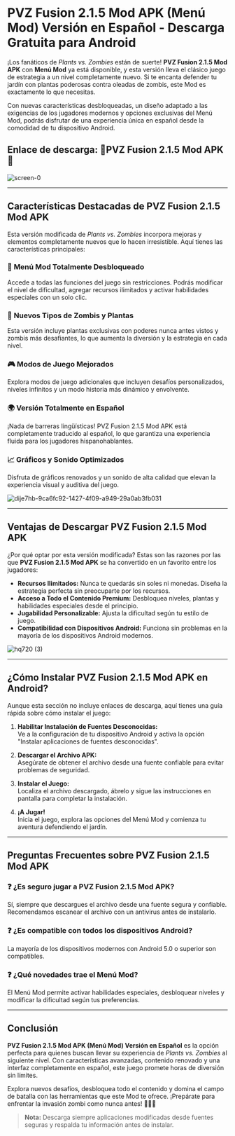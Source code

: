 # **PVZ Fusion 2.1.5 Mod APK (Menú Mod) Versión en Español - Descarga Gratuita para Android**  

¡Los fanáticos de *Plants vs. Zombies* están de suerte! **PVZ Fusion 2.1.5 Mod APK** con **Menú Mod** ya está disponible, y esta versión lleva el clásico juego de estrategia a un nivel completamente nuevo. Si te encanta defender tu jardín con plantas poderosas contra oleadas de zombis, este Mod es exactamente lo que necesitas.  

Con nuevas características desbloqueadas, un diseño adaptado a las exigencias de los jugadores modernos y opciones exclusivas del Menú Mod, podrás disfrutar de una experiencia única en español desde la comodidad de tu dispositivo Android.  

## Enlace de descarga: 🌱PVZ Fusion 2.1.5 Mod APK🧟

![screen-0](https://github.com/user-attachments/assets/2a7a7d4c-8874-4d68-ab84-41d0259fc4a7)

---

## **Características Destacadas de PVZ Fusion 2.1.5 Mod APK**  

Esta versión modificada de *Plants vs. Zombies* incorpora mejoras y elementos completamente nuevos que lo hacen irresistible. Aquí tienes las características principales:  

### 🌱 **Menú Mod Totalmente Desbloqueado**  
Accede a todas las funciones del juego sin restricciones. Podrás modificar el nivel de dificultad, agregar recursos ilimitados y activar habilidades especiales con un solo clic.  

### 🧟 **Nuevos Tipos de Zombis y Plantas**  
Esta versión incluye plantas exclusivas con poderes nunca antes vistos y zombis más desafiantes, lo que aumenta la diversión y la estrategia en cada nivel.  

### 🎮 **Modos de Juego Mejorados**  
Explora modos de juego adicionales que incluyen desafíos personalizados, niveles infinitos y un modo historia más dinámico y envolvente.  

### 🌍 **Versión Totalmente en Español**  
¡Nada de barreras lingüísticas! PVZ Fusion 2.1.5 Mod APK está completamente traducido al español, lo que garantiza una experiencia fluida para los jugadores hispanohablantes.  

### 📈 **Gráficos y Sonido Optimizados**  
Disfruta de gráficos renovados y un sonido de alta calidad que elevan la experiencia visual y auditiva del juego.  

![dije7hb-9ca6fc92-1427-4f09-a949-29a0ab3fb031](https://github.com/user-attachments/assets/f263c64d-7895-4f35-b5b2-2c1d9e513f67)

---

## **Ventajas de Descargar PVZ Fusion 2.1.5 Mod APK**  

¿Por qué optar por esta versión modificada? Estas son las razones por las que **PVZ Fusion 2.1.5 Mod APK** se ha convertido en un favorito entre los jugadores:  

- **Recursos Ilimitados:** Nunca te quedarás sin soles ni monedas. Diseña la estrategia perfecta sin preocuparte por los recursos.  
- **Acceso a Todo el Contenido Premium:** Desbloquea niveles, plantas y habilidades especiales desde el principio.  
- **Jugabilidad Personalizable:** Ajusta la dificultad según tu estilo de juego.  
- **Compatibilidad con Dispositivos Android:** Funciona sin problemas en la mayoría de los dispositivos Android modernos.  

![hq720 (3)](https://github.com/user-attachments/assets/9c06104b-e9fd-4d99-bc83-996d682c780e)

---

## **¿Cómo Instalar PVZ Fusion 2.1.5 Mod APK en Android?**  

Aunque esta sección no incluye enlaces de descarga, aquí tienes una guía rápida sobre cómo instalar el juego:  

1. **Habilitar Instalación de Fuentes Desconocidas:**  
   Ve a la configuración de tu dispositivo Android y activa la opción "Instalar aplicaciones de fuentes desconocidas".  

2. **Descargar el Archivo APK:**  
   Asegúrate de obtener el archivo desde una fuente confiable para evitar problemas de seguridad.  

3. **Instalar el Juego:**  
   Localiza el archivo descargado, ábrelo y sigue las instrucciones en pantalla para completar la instalación.  

4. **¡A Jugar!**  
   Inicia el juego, explora las opciones del Menú Mod y comienza tu aventura defendiendo el jardín.  

---

## **Preguntas Frecuentes sobre PVZ Fusion 2.1.5 Mod APK**  

### ❓ ¿Es seguro jugar a PVZ Fusion 2.1.5 Mod APK?  
Sí, siempre que descargues el archivo desde una fuente segura y confiable. Recomendamos escanear el archivo con un antivirus antes de instalarlo.  

### ❓ ¿Es compatible con todos los dispositivos Android?  
La mayoría de los dispositivos modernos con Android 5.0 o superior son compatibles.  

### ❓ ¿Qué novedades trae el Menú Mod?  
El Menú Mod permite activar habilidades especiales, desbloquear niveles y modificar la dificultad según tus preferencias.  

---

## **Conclusión**  

**PVZ Fusion 2.1.5 Mod APK (Menú Mod) Versión en Español** es la opción perfecta para quienes buscan llevar su experiencia de *Plants vs. Zombies* al siguiente nivel. Con características avanzadas, contenido renovado y una interfaz completamente en español, este juego promete horas de diversión sin límites.  

Explora nuevos desafíos, desbloquea todo el contenido y domina el campo de batalla con las herramientas que este Mod te ofrece. ¡Prepárate para enfrentar la invasión zombi como nunca antes! 🌱🧟‍♂️  

> **Nota:** Descarga siempre aplicaciones modificadas desde fuentes seguras y respalda tu información antes de instalar.
